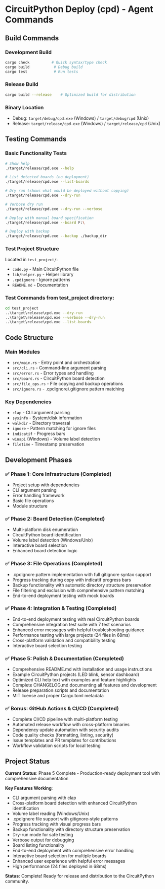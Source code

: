 # CircuitPython Deploy (cpd) - Agent Commands

## Build Commands

### Development Build
```bash
cargo check          # Quick syntax/type check
cargo build           # Debug build
cargo test            # Run tests
```

### Release Build
```bash
cargo build --release    # Optimized build for distribution
```

### Binary Location
- Debug: `target/debug/cpd.exe` (Windows) / `target/debug/cpd` (Unix)
- Release: `target/release/cpd.exe` (Windows) / `target/release/cpd` (Unix)

## Testing Commands

### Basic Functionality Tests
```bash
# Show help
./target/release/cpd.exe --help

# List detected boards (no deployment)
./target/release/cpd.exe --list-boards

# Dry run (shows what would be deployed without copying)
./target/release/cpd.exe --dry-run

# Verbose dry run
./target/release/cpd.exe --dry-run --verbose

# Deploy with manual board specification
./target/release/cpd.exe --board F:\

# Deploy with backup
./target/release/cpd.exe --backup ./backup_dir
```

### Test Project Structure
Located in `test_project/`:
- `code.py` - Main CircuitPython file
- `lib/helper.py` - Helper library  
- `.cpdignore` - Ignore patterns
- `README.md` - Documentation

### Test Commands from test_project directory:
```bash
cd test_project
..\target\release\cpd.exe --dry-run
..\target\release\cpd.exe --verbose --dry-run
..\target\release\cpd.exe --list-boards
```

## Code Structure

### Main Modules
- `src/main.rs` - Entry point and orchestration
- `src/cli.rs` - Command-line argument parsing  
- `src/error.rs` - Error types and handling
- `src/board.rs` - CircuitPython board detection
- `src/file_ops.rs` - File copying and backup operations
- `src/ignore.rs` - .cpdignore/.gitignore pattern matching

### Key Dependencies
- `clap` - CLI argument parsing
- `sysinfo` - System/disk information
- `walkdir` - Directory traversal
- `ignore` - Pattern matching for ignore files
- `indicatif` - Progress bars
- `winapi` (Windows) - Volume label detection
- `filetime` - Timestamp preservation

## Development Phases

### ✅ Phase 1: Core Infrastructure (Completed)
- Project setup with dependencies
- CLI argument parsing
- Error handling framework  
- Basic file operations
- Module structure

### ✅ Phase 2: Board Detection (Completed)
- Multi-platform disk enumeration
- CircuitPython board identification
- Volume label detection (Windows/Unix)
- Interactive board selection
- Enhanced board detection logic

### ✅ Phase 3: File Operations (Completed)
- .cpdignore pattern implementation with full gitignore syntax support
- Progress tracking during copy with indicatif progress bars
- Backup functionality with automatic directory structure preservation
- File filtering and exclusion with comprehensive pattern matching
- End-to-end deployment testing with mock boards

### ✅ Phase 4: Integration & Testing (Completed)
- End-to-end deployment testing with real CircuitPython boards
- Comprehensive integration test suite with 7 test scenarios
- Enhanced error messages with helpful troubleshooting guidance
- Performance testing with large projects (24 files in 68ms)
- Cross-platform validation and compatibility testing
- Interactive board selection testing

### ✅ Phase 5: Polish & Documentation (Completed)
- Comprehensive README.md with installation and usage instructions
- Example CircuitPython projects (LED blink, sensor dashboard)
- Optimized CLI help text with examples and feature highlights
- Complete CHANGELOG.md documenting all features and development
- Release preparation scripts and documentation
- MIT license and proper Cargo.toml metadata

### ✅ Bonus: GitHub Actions & CI/CD (Completed)
- Complete CI/CD pipeline with multi-platform testing
- Automated release workflow with cross-platform binaries
- Dependency update automation with security audits
- Code quality checks (formatting, linting, security)
- Issue templates and PR templates for contributions
- Workflow validation scripts for local testing

## Project Status

**Current Status**: Phase 5 Complete - Production-ready deployment tool with comprehensive documentation

**Key Features Working**:
- CLI argument parsing with clap
- Cross-platform board detection with enhanced CircuitPython identification
- Volume label reading (Windows/Unix)
- .cpdignore file support with gitignore-style patterns
- Progress tracking with visual progress bars
- Backup functionality with directory structure preservation
- Dry-run mode for safe testing
- Verbose output for debugging
- Board listing functionality
- End-to-end deployment with comprehensive error handling
- Interactive board selection for multiple boards
- Enhanced user experience with helpful error messages
- High performance (24 files deployed in 68ms)

**Status**: Complete! Ready for release and distribution to the CircuitPython community.
